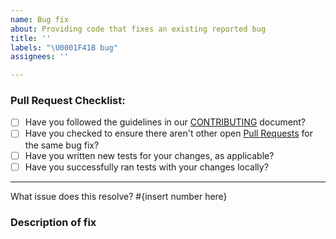 ```yaml
---
name: Bug fix
about: Providing code that fixes an existing reported bug
title: ''
labels: "\U0001F41B bug"
assignees: ''

---
```


### Pull Request Checklist:

* [ ] Have you followed the guidelines in our [CONTRIBUTING](../../../Contributing.md) document?
* [ ] Have you checked to ensure there aren't other open [Pull Requests](../../../pulls) for the same bug fix?
* [ ] Have you written new tests for your changes, as applicable?
* [ ] Have you successfully ran tests with your changes locally?

--- 

What issue does this resolve? #{insert number here}

### Description of fix

